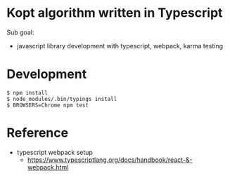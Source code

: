 # Kopt algorithm written in Typescript

Sub goal:

- javascript library development with typescript, webpack, karma testing

# Development

```
$ npm install
$ node_modules/.bin/typings install
$ BROWSERS=Chrome npm test
```

# Reference

- typescript webpack setup
  - https://www.typescriptlang.org/docs/handbook/react-&-webpack.html
